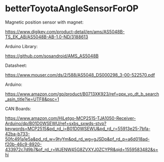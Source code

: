 # betterToyotaAngleSensorForOP

Magnetic position sensor with magnet:

https://www.digikey.com/product-detail/en/ams/AS5048B-TS_EK_AB/AS5048B-AB-1.0-ND/3188613

Arduino Library:

https://github.com/sosandroid/AMS_AS5048B

Datasheet:

https://www.mouser.com/ds/2/588/AS5048_DS000298_3-00-522570.pdf

Arduino:

https://www.amazon.com/gp/product/B0713XK923/ref=ppx_yo_dt_b_search_asin_title?ie=UTF8&psc=1

CAN Boards:

https://www.amazon.com/HiLetgo-MCP2515-TJA1050-Receiver-Arduino/dp/B01D0WSEWU/ref=sxbs_sxwds-stvp?keywords=MCP2515&pd_rd_i=B01D0WSEWU&pd_rd_r=55913e25-7bfa-42ba-b733-50fc491a1e5a&pd_rd_w=9tyYm&pd_rd_wg=gJSDp&pf_rd_p=a6d018ad-f20b-46c9-8920-433972c7d9b7&pf_rd_r=WJENW45G8ZVXYJ0ZCYPR&qid=1559583482&s=hi
